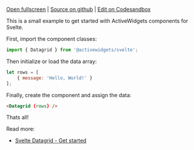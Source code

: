 
[Open fullscreen](/hello-world/) | [Source on github](https://github.com/activewidgets/svelte/tree/master/examples/hello-world) | [Edit on Codesandbox](https://codesandbox.io/s/7c6i9)

This is a small example to get started with ActiveWidgets components for Svelte.

First, import the component classes:

```js
import { Datagrid } from '@activewidgets/svelte';
```

Then initialize or load the data array:

```js
let rows = [
    { message: 'Hello, World!' }
];
```

Finally, create the component and assign the data:

```html
<Datagrid {rows} />
```

Thats all! 

Read more:

 - [Svelte Datagrid - Get started](https://docs.activewidgets.com/guide/env/svelte/)